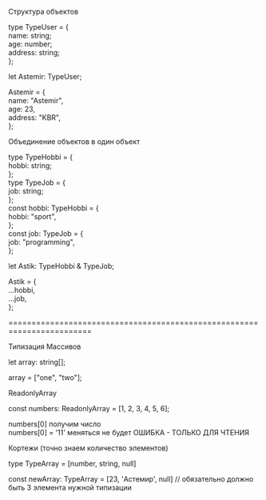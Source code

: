   Структура объектов<br/>

  type TypeUser = { <br/>
    name: string; <br/>
    age: number; <br/>
    address: string; <br/>
  }; <br/>

  let Astemir: TypeUser; <br/>

  Astemir = { <br/>
    name: "Astemir", <br/>
    age: 23, <br/>
    address: "KBR", <br/>
  }; <br/>

  Объединение объектов в один объект<br/>

  type TypeHobbi = { <br/>
    hobbi: string; <br/>
  }; <br/>
  type TypeJob = {<br/>
    job: string;<br/>
  };<br/>
  const hobbi: TypeHobbi = {<br/>
    hobbi: "sport",<br/>
  };<br/>
  const job: TypeJob = {<br/>
    job: "programming",<br/>
  };<br/>

  let Astik: TypeHobbi & TypeJob;<br/>

  Astik = {<br/>
    ...hobbi,<br/>
    ...job,<br/>
  };<br/>

  ========================================================================

  Типизация Массивов<br/>

  let array: string[];<br/>

  array = ["one", "two"];<br/>

  ReadonlyArray <br/>

  const numbers: ReadonlyArray<number> = [1, 2, 3, 4, 5, 6];<br/>

  numbers[0]  получим число<br/>
  numbers[0] = '11'  меняться не будет ОШИБКА - ТОЛЬКО ДЛЯ ЧТЕНИЯ<br/>


  Кортежи (точно знаем количество элементов)<br/>

  type TypeArray = [number, string, null]<br/>

  const newArray: TypeArray = [23, 'Астемир', null] // обязательно должно быть 3 элемента нужной типизации<br/>